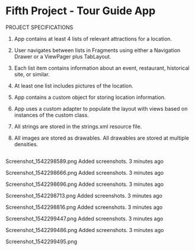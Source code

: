 # Fifth Project - Tour Guide App

PROJECT SPECIFICATIONS

1. App contains at least 4 lists of relevant attractions for a location.

2. User navigates between lists in Fragments using either a Navigation Drawer or a ViewPager plus TabLayout.  

3. Each list item contains information about an event, restaurant, historical site, or similar. 

4. At least one list includes pictures of the location. 

5. App contains a custom object for storing location information.

6. App uses a custom adapter to populate the layout with views based on instances of the custom class. 

7. All strings are stored in the strings.xml resource file.

8. All images are stored as drawables. All drawables are stored at multiple densities. 


## 


Screenshot_1542298589.png 
Added screenshots. 
3 minutes ago 
 
Screenshot_1542298666.png 
Added screenshots. 
3 minutes ago 
 
Screenshot_1542298696.png 
Added screenshots. 
3 minutes ago 
 
Screenshot_1542298713.png 
Added screenshots. 
3 minutes ago 
 
Screenshot_1542298816.png 
Added screenshots. 
3 minutes ago 
 
Screenshot_1542299447.png 
Added screenshots. 
3 minutes ago 
 
Screenshot_1542299486.png 
Added screenshots. 
3 minutes ago 
 
Screenshot_1542299495.png
